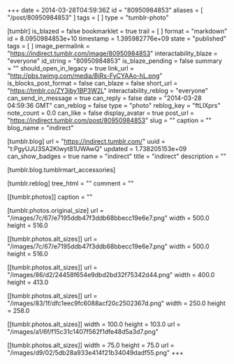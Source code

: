 +++
date = 2014-03-28T04:59:36Z
id = "80950984853"
aliases = [ "/post/80950984853" ]
tags = [ ]
type = "tumblr-photo"

[tumblr]
is_blazed = false
bookmarklet = true
trail = [ ]
format = "markdown"
id = 8.0950984853e+10
timestamp = 1.395982776e+09
state = "published"
tags = [ ]
image_permalink = "https://indirect.tumblr.com/image/80950984853"
interactability_blaze = "everyone"
id_string = "80950984853"
is_blaze_pending = false
summary = ""
should_open_in_legacy = true
link_url = "http://pbs.twimg.com/media/BjRs-FyCYAAo-hL.png"
is_blocks_post_format = false
can_blaze = false
short_url = "https://tmblr.co/ZY3jby1BP3W2L"
interactability_reblog = "everyone"
can_send_in_message = true
can_reply = false
date = "2014-03-28 04:59:36 GMT"
can_reblog = false
type = "photo"
reblog_key = "ftLlXprs"
note_count = 0.0
can_like = false
display_avatar = true
post_url = "https://indirect.tumblr.com/post/80950984853"
slug = ""
caption = ""
blog_name = "indirect"

[tumblr.blog]
url = "https://indirect.tumblr.com/"
uuid = "t:PgyUJU3SA2Klwyt81UWAwQ"
updated = 1.738205153e+09
can_show_badges = true
name = "indirect"
title = "indirect"
description = ""

[tumblr.blog.tumblrmart_accessories]

[tumblr.reblog]
tree_html = ""
comment = ""

[[tumblr.photos]]
caption = ""

[tumblr.photos.original_size]
url = "/images/7c/67/e7195ddb47f3ddb68bbecc19e6e7.png"
width = 500.0
height = 516.0

[[tumblr.photos.alt_sizes]]
url = "/images/7c/67/e7195ddb47f3ddb68bbecc19e6e7.png"
width = 500.0
height = 516.0

[[tumblr.photos.alt_sizes]]
url = "/images/86/d2/24458f654e9dbd2bd32f75342d44.png"
width = 400.0
height = 413.0

[[tumblr.photos.alt_sizes]]
url = "/images/83/1f/dfc1eec9fc6088acf20c2502367d.png"
width = 250.0
height = 258.0

[[tumblr.photos.alt_sizes]]
width = 100.0
height = 103.0
url = "/images/a1/6f/f15c31c1407f562f1dfe48d5a3d7.png"

[[tumblr.photos.alt_sizes]]
width = 75.0
height = 75.0
url = "/images/d9/02/5db28a933e414f21b34049dadf55.png"
+++
